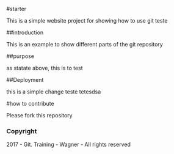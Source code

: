 #starter

This is a simple website project for showing how to use git
teste

##introduction

This is an example to show different parts of the git repository

##purpose

as statate above, this is to test 

##Deployment

this is a simple change teste tetesdsa


#how to contribute

Please fork this repository

### Copyright

2017 - Git. Training - Wagner - All rights reserved
